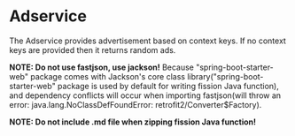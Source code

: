 # Adservice

The Adservice provides advertisement based on context keys. If no context keys are provided then it returns random ads.

**NOTE: Do not use fastjson, use jackson!** Because "spring-boot-starter-web" package comes with Jackson's core class library("spring-boot-starter-web" package is used by default for writing fission Java function), and dependency conflicts will occur when importing fastjson(will throw an error: java.lang.NoClassDefFoundError: retrofit2/Converter$Factory).  

**NOTE: Do not include .md file when zipping fission Java function!**
